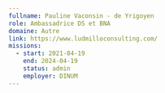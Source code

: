 ```yaml
---
fullname: Pauline Vaconsin - de Yrigoyen
role: Ambassadrice DS et BNA 
domaine: Autre
link: https://www.ludmilloconsulting.com/
missions:
  - start: 2021-04-19
    end: 2024-04-19
    status: admin
    employer: DINUM
---
```


